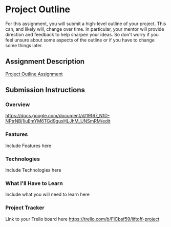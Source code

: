 # Project Outline
For this assignment, you will submit a high-level outline of your project. This can, and likely will, change over time. In particular, your mentor will provide direction and feedback to help sharpen your ideas. So don't worry if you feel unsure about some aspects of the outline or if you have to change some things later.

## Assignment Description
[Project Outline Assignment](https://education.launchcode.org/liftoff/modules/assignments/project-outline)

## Submission Instructions

### Overview
https://docs.google.com/document/d/19f67_N1D-NPtrNBj1iuEmYM6TGd9guxHLJhM_UNSmRM/edit
### Features
Include Features here
### Technologies
Include Technologies here
### What I'll Have to Learn
Include what you will need to learn here
### Project Tracker
Link to your Trello board here
https://trello.com/b/FlCbsf59/liftoff-project

